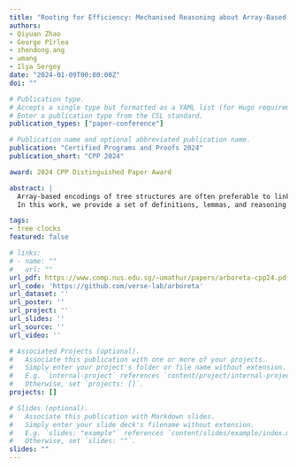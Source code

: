 ```yaml
---
title: "Rooting for Efficiency: Mechanised Reasoning about Array-Based Trees in Separation Logic"
authors:
- Qiyuan Zhao
- George Pîrlea
- zhendong.ang
- umang
- Ilya Sergey
date: "2024-01-09T00:00:00Z"
doi: ""

# Publication type.
# Accepts a single type but formatted as a YAML list (for Hugo requirements).
# Enter a publication type from the CSL standard.
publication_types: ["paper-conference"]

# Publication name and optional abbreviated publication name.
publication: "Certified Programs and Proofs 2024"
publication_short: "CPP 2024"

award: 2024 CPP Distinguished Paper Award

abstract: |
  Array-based encodings of tree structures are often preferable to linked or abstract data type-based representations for efficiency reasons. Compared to the more traditional encodings, array-based trees do not immediately offer convenient induction principles, and the programs that manipulate them often implement traversals non-recursively, requiring complex loop invariants for their correctness proofs.
  In this work, we provide a set of definitions, lemmas, and reasoning principles that streamline proofs about arraybased trees and programs that work with them. We showcase our proof techniques via a series of small but characteristic examples, culminating with a large case study: verification of a C implementation of a recently published *tree clock* data structure in a Separation Logic embedded into Coq.

tags:
- tree clocks
featured: false

# links:
# - name: ""
#   url: ""
url_pdf: https://www.comp.nus.edu.sg/~umathur/papers/arboreta-cpp24.pdf
url_code: 'https://github.com/verse-lab/arboreta'
url_dataset: ''
url_poster: ''
url_project: ''
url_slides: ''
url_source: ''
url_video: ''

# Associated Projects (optional).
#   Associate this publication with one or more of your projects.
#   Simply enter your project's folder or file name without extension.
#   E.g. `internal-project` references `content/project/internal-project/index.md`.
#   Otherwise, set `projects: []`.
projects: []

# Slides (optional).
#   Associate this publication with Markdown slides.
#   Simply enter your slide deck's filename without extension.
#   E.g. `slides: "example"` references `content/slides/example/index.md`.
#   Otherwise, set `slides: ""`.
slides: ""
---
```

